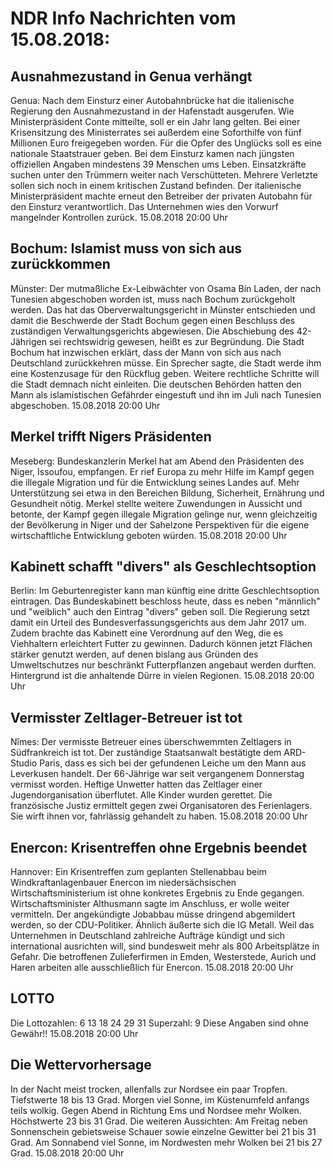 # NDR Info Nachrichten vom 15.08.2018:


## Ausnahmezustand in Genua verhängt
Genua: Nach dem Einsturz einer Autobahnbrücke hat die italienische Regierung den Ausnahmezustand in der Hafenstadt ausgerufen. Wie Ministerpräsident Conte mitteilte, soll er ein Jahr lang gelten. Bei einer Krisensitzung des Ministerrates sei außerdem eine Soforthilfe von fünf Millionen Euro freigegeben worden. Für die Opfer des Unglücks soll es eine nationale Staatstrauer geben. Bei dem Einsturz kamen nach jüngsten offiziellen Angaben mindestens 39 Menschen ums Leben. Einsatzkräfte suchen unter den Trümmern weiter nach Verschütteten. Mehrere Verletzte sollen sich noch in einem kritischen Zustand befinden. Der italienische Ministerpräsident machte erneut den Betreiber der privaten Autobahn für den Einsturz verantwortlich. Das Unternehmen wies den Vorwurf mangelnder Kontrollen zurück. 15.08.2018 20:00 Uhr 

## Bochum: Islamist muss von sich aus zurückkommen
Münster: Der mutmaßliche Ex-Leibwächter von Osama Bin Laden, der nach Tunesien abgeschoben worden ist, muss nach Bochum zurückgeholt werden. Das hat das Oberverwaltungsgericht in Münster entschieden und damit die Beschwerde der Stadt Bochum gegen einen Beschluss des zuständigen Verwaltungsgerichts abgewiesen. Die Abschiebung des 42-Jährigen sei rechtswidrig gewesen, heißt es zur Begründung. Die Stadt Bochum hat inzwischen erklärt, dass der Mann von sich aus nach Deutschland zurückkehren müsse. Ein Sprecher sagte, die Stadt werde ihm eine Kostenzusage für den Rückflug geben. Weitere rechtliche Schritte will die Stadt demnach nicht einleiten. Die deutschen Behörden hatten den Mann als islamistischen Gefährder eingestuft und ihn im Juli nach Tunesien abgeschoben. 15.08.2018 20:00 Uhr 

## Merkel trifft Nigers Präsidenten
Meseberg:  Bundeskanzlerin Merkel hat am Abend den Präsidenten des Niger, Issoufou, empfangen. Er rief Europa zu mehr Hilfe im Kampf gegen die illegale Migration und für die Entwicklung seines Landes auf. Mehr Unterstützung sei etwa in den Bereichen Bildung, Sicherheit, Ernährung und Gesundheit nötig. Merkel stellte weitere Zuwendungen in Aussicht und betonte, der Kampf gegen illegale Migration gelinge nur, wenn gleichzeitig der Bevölkerung in Niger und der Sahelzone Perspektiven für die eigene wirtschaftliche Entwicklung geboten würden. 15.08.2018 20:00 Uhr 

## Kabinett schafft "divers" als Geschlechtsoption
Berlin: Im Geburtenregister kann man künftig eine dritte Geschlechtsoption eintragen. Das Bundeskabinett beschloss heute, dass es neben "männlich" und "weiblich" auch den Eintrag "divers" geben soll. Die Regierung setzt damit ein Urteil des Bundesverfassungsgerichts aus dem Jahr 2017 um. Zudem brachte das Kabinett eine Verordnung auf den Weg, die es Viehhaltern erleichtert Futter zu gewinnen. Dadurch können jetzt Flächen stärker genutzt werden, auf denen bislang aus Gründen des Umweltschutzes nur beschränkt Futterpflanzen angebaut werden durften. Hintergrund ist die anhaltende Dürre in vielen Regionen. 15.08.2018 20:00 Uhr 

## Vermisster Zeltlager-Betreuer ist tot
Nîmes: Der vermisste Betreuer eines überschwemmten Zeltlagers in Südfrankreich ist tot. Der zuständige Staatsanwalt bestätigte dem ARD-Studio Paris, dass es sich bei der gefundenen Leiche um den Mann aus Leverkusen handelt. Der 66-Jährige war seit vergangenem Donnerstag vermisst worden. Heftige Unwetter hatten das Zeltlager einer Jugendorganisation überflutet. Alle Kinder wurden gerettet. Die französische Justiz ermittelt gegen zwei Organisatoren des Ferienlagers. Sie wirft ihnen vor, fahrlässig gehandelt zu haben. 15.08.2018 20:00 Uhr 

## Enercon: Krisentreffen ohne Ergebnis beendet
Hannover: Ein Krisentreffen zum geplanten Stellenabbau beim Windkraftanlagenbauer Enercon im niedersächsischen Wirtschaftsministerium ist ohne konkretes Ergebnis zu Ende gegangen. Wirtschaftsminister Althusmann sagte im Anschluss, er wolle weiter vermitteln. Der angekündigte Jobabbau müsse dringend abgemildert werden, so der CDU-Politiker. Ähnlich äußerte sich die IG Metall. Weil das Unternehmen in Deutschland zahlreiche Aufträge kündigt und sich international ausrichten will, sind bundesweit mehr als 800 Arbeitsplätze in Gefahr. Die betroffenen Zulieferfirmen in Emden, Westerstede, Aurich und Haren arbeiten alle ausschließlich für Enercon. 15.08.2018 20:00 Uhr 

## LOTTO
Die Lottozahlen:
6		13		18		24		29		31
Superzahl:		9 Diese Angaben sind ohne Gewähr!! 15.08.2018 20:00 Uhr 

## Die Wettervorhersage
In der Nacht meist trocken, allenfalls zur Nordsee ein paar Tropfen. Tiefstwerte 18 bis 13 Grad. Morgen viel Sonne, im Küstenumfeld anfangs teils wolkig. Gegen Abend in Richtung Ems und Nordsee mehr Wolken. Höchstwerte 23 bis 31 Grad. Die weiteren Aussichten: Am Freitag neben Sonnenschein gebietsweise Schauer sowie einzelne Gewitter bei 21 bis 31 Grad. Am Sonnabend viel Sonne, im Nordwesten mehr Wolken bei 21 bis 27 Grad. 15.08.2018 20:00 Uhr 
